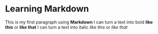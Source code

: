 # Learning Markdown
This is my first paragraph using **Markdown**
I can turn a text into bold **like this** or __like that__
I can turn a text into italic *like this* or _like that_